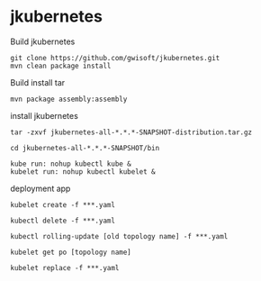 # jkubernetes

Build jkubernetes
```
git clone https://github.com/gwisoft/jkubernetes.git
mvn clean package install
```

Build install tar 
```
mvn package assembly:assembly
```

install jkubernetes
```
tar -zxvf jkubernetes-all-*.*.*-SNAPSHOT-distribution.tar.gz

cd jkubernetes-all-*.*.*-SNAPSHOT/bin

kube run: nohup kubectl kube &
kubelet run: nohup kubectl kubelet &
```

deployment app
```
kubelet create -f ***.yaml
```
```
kubectl delete -f ***.yaml
```
```
kubectl rolling-update [old topology name] -f ***.yaml
```
```
kubelet get po [topology name]
```
```
kubelet replace -f ***.yaml
```
